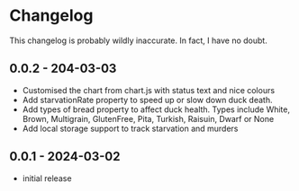 # Changelog

This changelog is probably wildly inaccurate. In fact, I have no doubt.

## 0.0.2 - 204-03-03

- Customised the chart from chart.js with status text and nice colours
- Add starvationRate property to speed up or slow down duck death.
- Add types of bread property to affect duck health. Types include White, Brown, Multigrain, GlutenFree, Pita, Turkish, Raisuin, Dwarf or None
- Add local storage support to track starvation and murders

## 0.0.1 - 2024-03-02

- initial release
